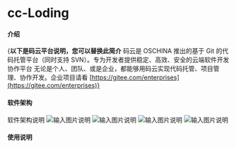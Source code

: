 # cc-Loding
#### 介绍
{**以下是码云平台说明，您可以替换此简介**
码云是 OSCHINA 推出的基于 Git 的代码托管平台（同时支持 SVN）。专为开发者提供稳定、高效、安全的云端软件开发协作平台
无论是个人、团队、或是企业，都能够用码云实现代码托管、项目管理、协作开发。企业项目请看 [https://gitee.com/enterprises](https://gitee.com/enterprises)}

#### 软件架构
软件架构说明
![输入图片说明](https://images.gitee.com/uploads/images/2020/0930/103907_17e0cbf7_1005889.png "微信图片_20200930103900.png")
![输入图片说明](https://images.gitee.com/uploads/images/2020/0930/103921_8106a2df_1005889.png "微信图片_20200930103855.png")
![输入图片说明](https://images.gitee.com/uploads/images/2020/0930/103930_9f8f6baf_1005889.png "微信图片_20200930103851.png")
![输入图片说明](https://images.gitee.com/uploads/images/2020/0930/103938_945e6bca_1005889.png "微信图片_20200930103834.png")
#### 使用说明


